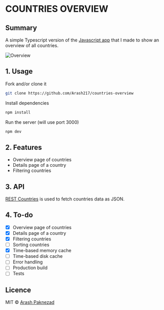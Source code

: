 # COUNTRIES OVERVIEW

## Summary
A simple Typescript version of the [Javascript app](https://github.com/Arash217/performance-matters-1819) that I made to show an overview of all countries.

![Overview](../master/docs/app.png)

## 1. Usage

Fork and/or clone it
```bash
git clone https://github.com/Arash217/countries-overview
```

Install dependencies
```bash
npm install
```

Run the server (will use port 3000)
```bash
npm dev
```

## 2. Features

- Overview page of countries
- Details page of a country
- Filtering countries

## 3. API

[REST Countries](https://restcountries.eu) is used to fetch countries data as JSON.

## 4. To-do

- [x] Overview page of countries
- [x] Details page of a country
- [x] Filtering countries
- [ ] Sorting countries
- [x] Time-based memory cache
- [ ] Time-based disk cache
- [ ] Error handling
- [ ] Production build
- [ ] Tests

## Licence
MIT © [Arash Paknezad](https://github.com/Arash217)
